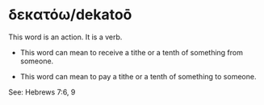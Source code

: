 # δεκατόω/dekatoō
This word is an action. It is a verb. 

* This word can mean to receive a tithe or a tenth of something from someone. 

* This word can mean to pay a tithe or a tenth of something to someone.

See: Hebrews 7:6, 9
